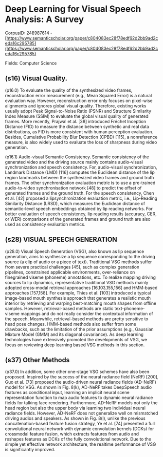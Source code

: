 # Deep Learning for Visual Speech Analysis: A Survey

CorpusID: 248987614 - [https://www.semanticscholar.org/paper/c804083ec28f78edf62d2bb9ad2ceda16c295785](https://www.semanticscholar.org/paper/c804083ec28f78edf62d2bb9ad2ceda16c295785)

Fields: Computer Science

## (s16) Visual Quality.
(p16.0) To evaluate the quality of the synthesized video frames, reconstruction error measurement (e.g., Mean Squared Error) is a natural evaluation way. However, reconstruction error only focuses on pixel-wise alignments and ignores global visual quality. Therefore, existing works usually adopt Peak Signal-to-Noise Ratio (PSNR) and Structure Similarity Index Measure (SSIM) to evaluate the global visual quality of generated frames. More recently, Prajwal et al. [38] introduced Fréchet Inception Distance (FID) to measure the distance between synthetic and real data distributions, as FID is more consistent with human perception evaluation. Besides, Cumulative Probability Blur Detection (CPBD) [115], a nonreference measure, is also widely used to evaluate the loss of sharpness during video generation.

(p16.1) Audio-visual Semantic Consistency. Semantic consistency of the generated video and the driving source mainly contains audio-visual synchronization and speech consistency. For, audio-visual synchronization, Landmark Distance (LMD) [116] computes the Euclidean distance of the lip region landmarks between the synthesized video frames and ground truth frames. The other synchronization evaluation metric is to use a pre-trained audio-to-video synchronisation network [48] to predict the offset of generated frames and the ground truth. For the speech consistency, Chen et al. [42] proposed a lipsynchronization evaluation metric, i.e., Lip-Reading Similarity Distance (LRSD), which measures the Euclidean distance of semantic-level speech embeddings obtained by lip reading networks. For better evaluation of speech consistency, lip reading results (accuracy, CER, or WER) comparisons of the generated frames and ground truth are also used as consistency evaluation metrics.
## (s28) VISUAL SPEECH GENERATION
(p28.0) Visual Speech Generation (VSG), also known as lip sequence generation, aims to synthesize a lip sequence corresponding to the driving source (a clip of audio or a piece of text). Traditional VSG methods suffer from severe practical challenges [45], such as complex generation pipelines, constrained applicable environments, over-reliance on finegrained viseme (phoneme) annotations, etc. To realize mapping driving sources to lip dynamics, representative traditional VSG methods mainly adopted cross-modal retrieval approaches [16,103,155,156] and HMM-based approaches [157,158]. For example, Thies et al. [103] introduced a typical image-based mouth synthesis approach that generates a realistic mouth interior by retrieving and warping best-matching mouth shapes from offline samples. However, retrieval-based methods are static text-phoneme-viseme mappings and do not really consider the contextual information of the speech. Meanwhile, retrieval-based methods are pretty sensitive to head pose changes. HMM-based methods also suffer from some drawbacks, such as the limitation of the prior assumptions (e.g., Gaussian Mixture Model (GMM) and its diagonal covariance). As deep learning technologies have extensively promoted the developments of VSG, we focus on reviewing deep learning based VSG methods in this section.
## (s37) Other Methods
(p37.0) In addition, some other one-stage VSG schemes have also been proposed. Inspired by the success of the neural radiance field (NeRF) [200], Guo et al. [73] proposed the audio-driven neural radiance fields (AD-NeRF) model for VSG. As shown in Fig. 8(k), AD-NeRF takes DeepSpeech audio features as conditional input, learning an implicit neural scene representation function to map audio features to dynamic neural radiance fields for talking face rendering. Furthermore, AD-NeRF models not only the head region but also the upper body via learning two individual neural radiance fields. However, AD-NeRF does not generalize well on mismatched driving audios and speakers. As shown in Fig. 8(l), unlike the previous concatenation-based feature fusion strategy, Ye et al. [74] presented a full convolutional neural network with dynamic convolution kernels (DCKs) for crossmodal feature fusion, which extracts features from audio and reshapes features as DCKs of the fully convolutional network. Due to the simple yet effective network architecture, the realtime performance of VSG is significantly improved.
